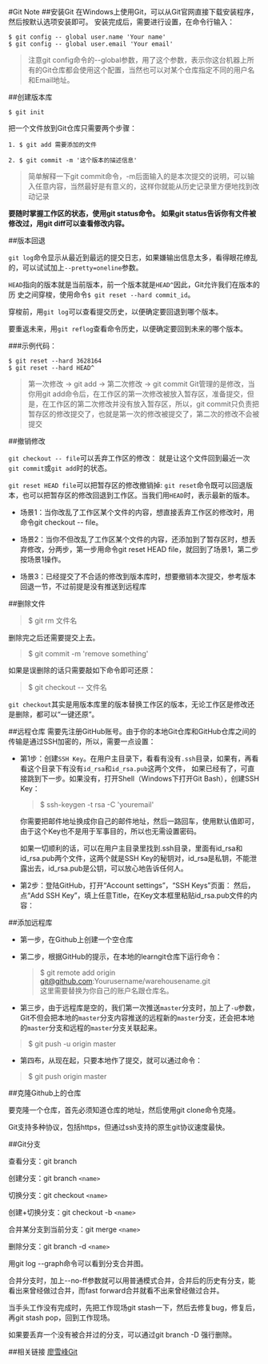 #Git Note
##安装Git
在Windows上使用Git，可以从Git官网直接下载安装程序，然后按默认选项安装即可。
安装完成后，需要进行设置，在命令行输入：
```
$ git config -- global user.name 'Your name'
$ git config -- global user.email 'Your email'
```
>注意git config命令的--global参数，用了这个参数，表示你这台机器上所有的Git仓库都会使用这个配置，当然也可以对某个仓库指定不同的用户名和Email地址。

##创建版本库
```
$ git init
```

把一个文件放到Git仓库只需要两个步骤：

    1. $ git add 需要添加的文件

    2. $ git commit -m '这个版本的描述信息'

>简单解释一下git commit命令，-m后面输入的是本次提交的说明，可以输入任意内容，当然最好是有意义的，这样你就能从历史记录里方便地找到改动记录

**要随时掌握工作区的状态，使用git status命令。
如果git status告诉你有文件被修改过，用git diff可以查看修改内容。**

##版本回退

`git log`命令显示从最近到最远的提交日志，如果嫌输出信息太多，看得眼花缭乱的，可以试试加上`--pretty=oneline`参数。

`HEAD`指向的版本就是当前版本，前一个版本就是`HEAD^`因此，Git允许我们在版本的历
史之间穿梭，使用命令`$ git reset --hard commit_id`。

穿梭前，用`git log`可以查看提交历史，以便确定要回退到哪个版本。

要重返未来，用`git reflog`查看命令历史，以便确定要回到未来的哪个版本。

###示例代码：

    $ git reset --hard 3628164
    $ git reset --hard HEAD^  

>第一次修改 -> git add -> 第二次修改 -> git commit
>Git管理的是修改，当你用git add命令后，在工作区的第一次修改被放入暂存区，准备提交，但是，在工作区的第二次修改并没有放入暂存区，所以，git commit只负责把暂存区的修改提交了，也就是第一次的修改被提交了，第二次的修改不会被提交

##撤销修改

`git checkout -- file`可以丢弃工作区的修改：
就是让这个文件回到最近一次`git commit`或`git add`时的状态。

`git reset HEAD file`可以把暂存区的修改撤销掉:
`git reset`命令既可以回退版本，也可以把暂存区的修改回退到工作区。当我们用`HEAD`时，表示最新的版本。

- 场景1：当你改乱了工作区某个文件的内容，想直接丢弃工作区的修改时，用命令git checkout -- file。

- 场景2：当你不但改乱了工作区某个文件的内容，还添加到了暂存区时，想丢弃修改，分两步，第一步用命令git reset HEAD file，就回到了场景1，第二步按场景1操作。

- 场景3：已经提交了不合适的修改到版本库时，想要撤销本次提交，参考版本回退一节，不过前提是没有推送到远程库

##删除文件

>$ git rm 文件名

删除完之后还需要提交上去。

>$ git commit -m 'remove something'

如果是误删除的话只需要敲如下命令即可还原：
>$ git checkout -- 文件名

`git checkout`其实是用版本库里的版本替换工作区的版本，无论工作区是修改还是删除，都可以“一键还原”。

##远程仓库
需要先注册GitHub账号。由于你的本地Git仓库和GitHub仓库之间的传输是通过SSH加密的，所以，需要一点设置：

- 第1步：创建`SSH Key`。在用户主目录下，看看有没有`.ssh`目录，如果有，再看看这个目录下有没有`id_rsa`和`id_rsa.pub`这两个文件，
如果已经有了，可直接跳到下一步。如果没有，打开Shell（Windows下打开Git Bash），创建SSH Key：

    >$ ssh-keygen -t rsa -C 'youremail'

    你需要把邮件地址换成你自己的邮件地址，然后一路回车，使用默认值即可，由于这个Key也不是用于军事目的，所以也无需设置密码。

    如果一切顺利的话，可以在用户主目录里找到.ssh目录，里面有id_rsa和id_rsa.pub两个文件，这两个就是SSH Key的秘钥对，id_rsa是私钥，不能泄露出去，id_rsa.pub是公钥，可以放心地告诉任何人。

- 第2步：登陆GitHub，打开“Account settings”，“SSH Keys”页面：
然后，点“Add SSH Key”，填上任意Title，在Key文本框里粘贴id_rsa.pub文件的内容：

##添加远程库
- 第一步，在Github上创建一个空仓库

- 第二步，根据GitHub的提示，在本地的learngit仓库下运行命令：
   > $ git remote add origin git@github.com:Yourusername/warehousename.git <br>
   >这里需要替换为你自己的账户名跟仓库名。
- 第三步，由于远程库是空的，我们第一次推送`master`分支时，加上了`-u`参数，Git不但会把本地的`master`分支内容推送的远程新的`master`分支，还会把本地的`master`分支和远程的`master`分支关联起来。 
>$ git push -u origin master
- 第四布，从现在起，只要本地作了提交，就可以通过命令：
> $ git push origin master

##克隆Github上的仓库

要克隆一个仓库，首先必须知道仓库的地址，然后使用git clone命令克隆。

Git支持多种协议，包括https，但通过ssh支持的原生git协议速度最快。

##Git分支

查看分支：git branch

创建分支：git branch `<name>`

切换分支：git checkout `<name>`

创建+切换分支：git checkout -b `<name>`

合并某分支到当前分支：git merge `<name>`

删除分支：git branch -d `<name>`

用git log --graph命令可以看到分支合并图。

合并分支时，加上--no-ff参数就可以用普通模式合并，合并后的历史有分支，能看出来曾经做过合并，而fast forward合并就看不出来曾经做过合并。

当手头工作没有完成时，先把工作现场git stash一下，然后去修复bug，修复后，再git stash pop，回到工作现场。

如果要丢弃一个没有被合并过的分支，可以通过git branch -D <name>强行删除。

##相关链接 [廖雪峰Git](https://www.liaoxuefeng.com/wiki/0013739516305929606dd18361248578c67b8067c8c017b000)
